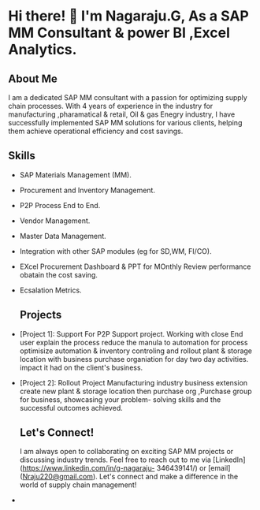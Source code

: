 # Hi there! 👋 I'm Nagaraju.G, As a SAP MM Consultant & power BI ,Excel Analytics.

## About Me
I am a dedicated SAP MM consultant with a passion for optimizing supply chain processes. With 4 years of experience in the industry for manufacturing ,pharamatical & retail, Oil & gas Enegry industry, I have successfully implemented SAP MM solutions for various clients, helping them achieve operational efficiency and cost savings.

## Skills
- SAP Materials Management (MM).
- Procurement and Inventory Management.
- P2P Process End to End.
- Vendor Management.
- Master Data Management.
- Integration with other SAP modules (eg for SD,WM, FI/CO).
- EXcel Procurement Dashboard & PPT for MOnthly Review performance obatain the cost saving.
- Ecsalation Metrics.

  ## Projects
- [Project 1]: Support For P2P Support project. Working with close End user explain the process reduce the manula to automation for process optimisize automation & inventory controling 
   and rollout plant & storage location with business purchase organiation for day two day activities. impact it had on the client's business.
- [Project 2]: Rollout Project Manufacturing industry business extension create new plant & storage location then purchase org ,Purchase group for business, showcasing your problem- 
   solving skills and the successful outcomes achieved.

  ## Let's Connect!
   I am always open to collaborating on exciting SAP MM projects or discussing industry trends. Feel free to reach out to me via [LinkedIn](https://www.linkedin.com/in/g-nagaraju- 
     346439141/) or [email] 
    (Nraju220@gmail.com).
  Let's connect and make a difference in the world of supply chain management!

  


  

- 




